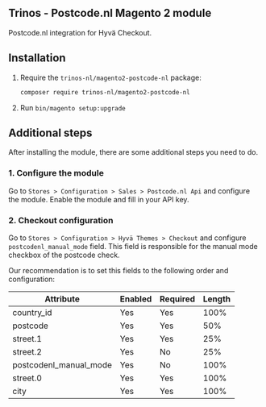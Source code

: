 ## Trinos - Postcode.nl Magento 2 module

Postcode.nl integration for Hyvä Checkout.

## Installation

1. Require the `trinos-nl/magento2-postcode-nl` package:
    ```sh
    composer require trinos-nl/magento2-postcode-nl
    ```

2. Run `bin/magento setup:upgrade`

## Additional steps

After installing the module, there are some additional steps you need to do.

### 1. Configure the module

Go to `Stores > Configuration > Sales > Postcode.nl Api` and configure the module.
Enable the module and fill in your API key.

### 2. Checkout configuration

Go to `Stores > Configuration > Hyvä Themes > Checkout` and configure `postcodenl_manual_mode` field.
This field is responsible for the manual mode checkbox of the postcode check.

Our recommendation is to set this fields to the following order and configuration:

| Attribute              | Enabled | Required | Length |
|------------------------|---------|----------|--------|
| country_id             | Yes     | Yes      | 100%   |
| postcode               | Yes     | Yes      | 50%    |
| street.1               | Yes     | Yes      | 25%    |
| street.2               | Yes     | No       | 25%    |
| postcodenl_manual_mode | Yes     | No       | 100%   |
| street.0               | Yes     | Yes      | 100%   |
| city                   | Yes     | Yes      | 100%   |
